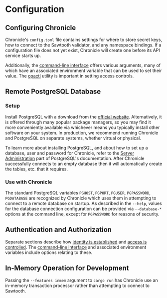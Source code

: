 # Configuration

## Configuring Chronicle

Chronicle's `config.toml` file contains settings for where to store secret
keys, how to connect to the Sawtooth validator, and any namespace bindings. If
a configuration file does not yet exist, Chronicle will create one before its
API service starts up.

Additionally, the [command-line interface](./cli.md) offers various arguments,
many of which have an associated environment variable that can be used to set
their value. The [opactl](./opa.md) utility is important in setting access
controls.

## Remote PostgreSQL Database

### Setup

Install PostgreSQL with a download from the
[official website](https://www.postgresql.org/).
Alternatively, it is offered through many popular package managers, so you may
find it more conveniently available via whichever means you typically install
other software on your system. In production, we recommend running Chronicle
and PostgreSQL on separate systems, whether virtual or physical.

To learn more about installing PostgreSQL, and about how to set up a database,
user and password for Chronicle, refer to the
[Server Administration](https://www.postgresql.org/docs/current/admin.html)
part of PostgreSQL's documentation. After Chronicle successfully connects to
an empty database then it will automatically create the tables, etc. that it
requires.

### Use with Chronicle

The standard PostgreSQL variables `PGHOST`, `PGPORT`, `PGUSER`, `PGPASSWORD`,
`PGDATABASE` are recognized by Chronicle which uses them in attempting to
connect to a remote database on startup. As described in the `--help`,
values for the database connection configuration can be provided via
`--database-*` options at the command line, except for `PGPASSWORD` for
reasons of security.

## Authentication and Authorization

Separate sections describe how [identity is established](./auth.md) and
[access is controlled](./opa.md). The [command-line interface](./cli.md)
and associated environment variables include options relating to these.

## In-Memory Operation for Development

Passing the `--features inmem` argument to `cargo run` has Chronicle use an
in-memory transaction processor rather than attempting to connect to Sawtooth.
